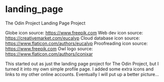 # landing_page
The Odin Project Landing Page Project


Globe icon source: https://www.freepik.com
Web dev icon source: https://creativemarket.com/eucalyp
Cloud database icon source: https://www.flaticon.com/authors/eucalyp
Proofreading icon source: https://www.freepik.com
Owl logo source: https://www.flaticon.com/authors/iconixar

This started out as just the landing page project for The Odin Project, but I turned it into my own simple profile page. I added some extra icons and links to my other online accounts. Eventually I will put up a better picture...
